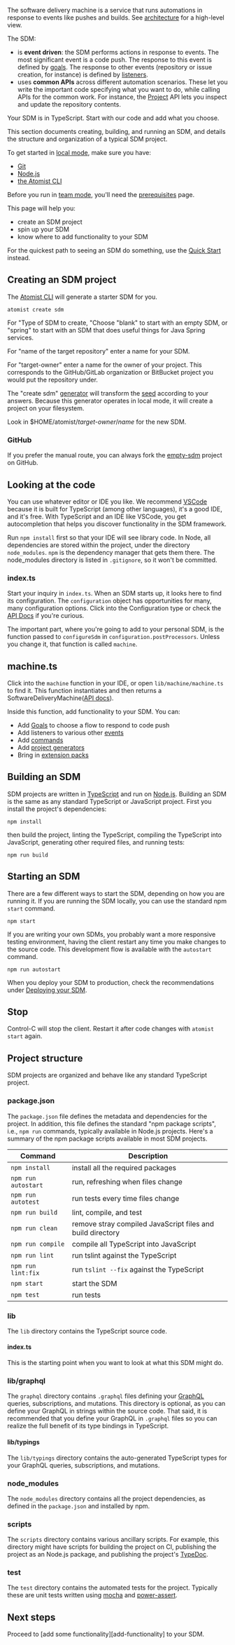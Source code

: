The software delivery machine is a service that runs automations in response to events
like pushes and builds. See [architecture][] for a high-level view. 

The SDM:

* is **event driven**: the SDM performs actions in response to events. The most significant event
is a code push. The response to this event is defined by [goals](goal.md). The response to
other events (repository or issue creation, for instance) is defined by [listeners](event.md).
* uses **common APIs** across different automation scenarios. These let you write the important code
specifying what you want to do, while calling APIs for the common work. For instance, the [Project](project.md) API lets
you inspect and update the repository contents.

Your SDM is in TypeScript.
Start with our code and add what you choose.

[architecture]: architecture.md (Atomist SDM Architecture)
[local]: local.md (Atomist SDM Local Mode)
[team]: team.md (Atomist SDM Team Mode)

This section documents creating, building, and running an SDM,
and details the
structure and organization of a typical SDM project.

To get started in [local mode][local], make sure you have:

-   [Git][]
-   [Node.js][prereq-install-node]
-   [the Atomist CLI][prereq-install-cli]

Before you run in [team mode][team], you'll need the [prerequisites][prereq-prereq] page.

This page will help you:

*  create an SDM project
*  spin up your SDM
*  know where to add functionality to your SDM

[git]: https://git-scm.com/downloads  (Install Git)
[prereq-prereq]: ../developer/prerequisites.md (Atomist Automation Prerequisites)
[prereq-install-node]: ../developer/prerequisites.md#nodejs (Install Node.js)
[prereq-install-cli]: ../developer/prerequisites.md#atomist-cli (Install the Atomist CLI)
[quick-start]: quick-start.md (Developer Quick Start)

For the quickest path to seeing an SDM do something, use the [Quick Start][quick-start] instead.

## Creating an SDM project

The [Atomist CLI][cli] will generate a starter SDM for you.

```
atomist create sdm
```

For "Type of SDM to create, "Choose "blank" to start with an empty SDM, or "spring" to start with
an SDM that does useful things for Java Spring services.

For "name of the target repository" enter a name for your SDM.

For "target-owner" enter a name for the owner of your project. This corresponds to the 
GitHub/GitLab organization or BitBucket project you would put the repository under.

The "create sdm" [generator](create.md#generator) will transform the [seed][] according
to your answers. Because this generator operates in local mode, it will create a project on your
filesystem.

Look in $HOME/atomist/_target-owner_/_name_ for the new SDM.

[sdm-core]: https://github.com/atomist/sdm-core (Atomist SDM - TypeScript)
[ts]: https://www.typescriptlang.org/ (TypeScript)
[gql]: http://graphql.org/ (GraphQL)
[seed]: https://github.com/atomist-seeds/empty-sdm (Blank SDM Seed Project)

### GitHub

If you prefer the manual route, you can always fork the [empty-sdm][seed]
project on GitHub.

## Looking at the code

You can use whatever editor or IDE you like. We recommend [VSCode][] because
it is built for TypeScript (among other languages), it's a good IDE, and it's free.
With TypeScript and an IDE like VSCode, you get autocompletion that helps you discover
functionality in the SDM framework.

Run `npm install` first so that your IDE will see library code. In Node, all dependencies
are stored within the project, under the directory `node_modules`. `npm` is the dependency manager 
that gets them there. The node_modules directory is listed in `.gitignore`, so it won't be committed.

### index.ts

Start your inquiry in `index.ts`.  When an SDM starts up, it looks here to find its configuration.
The `configuration` object has opportunities for many, many configuration options. Click into the Configuration type
or check the [API Docs][configuration-api-doc] if you're curious.

The important part, where you're going to add to your personal SDM, is the function passed to `configureSdm` in `configuration.postProcessors`. 
Unless you change it, that function is called `machine`.

## machine.ts

Click into the `machine` function in your IDE, or open `lib/machine/machine.ts` to find it. 
This function instantiates
and then returns a SoftwareDeliveryMachine([API docs][sdm-api-doc]).

Inside this function, add functionality to your SDM. You can:

*  Add [Goals](goal.md) to choose a flow to respond to code push
*  Add listeners to various other [events](event.md)
*  Add [commands](commands.md)
*  Add [project generators](create.md)
*  Bring in [extension packs](../pack/index.md)

[sdm-api-doc]: https://atomist.github.io/sdm/interfaces/_lib_api_machine_softwaredeliverymachine_.softwaredeliverymachine.html (API Docs for SoftwareDeliveryMachine)
[configuration-api-doc]: https://atomist.github.io/automation-client/interfaces/_lib_configuration_.configuration.html (API Docs for Configuration type)
[vscode]: https://code.visualstudio.com/ (VS Code IDE)

## Building an SDM

SDM projects are written in [TypeScript][ts] and
run on [Node.js][node].  Building an SDM is the same as
any standard TypeScript or JavaScript project.  First you install the
project's dependencies:

```
npm install
```

then build the project, linting the TypeScript, compiling the
TypeScript into JavaScript, generating other required files, and
running tests:

```
npm run build
```

[node]: https://nodejs.org/en/ (Node.js)

## Starting an SDM

There are a few different ways to start the SDM,
depending on how you are running it.  If you are running the
SDM locally, you can use the standard npm `start`
command.

```
npm start
```

If you are writing your own SDMs, you probably want a more
responsive testing environment, having the client restart any time you
make changes to the source code.  This development
flow is available with the `autostart` command.

```
npm run autostart
```

When you deploy your SDM to production, check the recommendations under [Deploying your SDM][prod].

[prod]: sdm-deploy.md#production (SDM Production Deployment Considerations)

## Stop

Control-C will stop the client.  Restart it after code changes with
`atomist start` again.

## Project structure

SDM projects are organized and behave like any standard
TypeScript project.

### package.json

The `package.json` file defines the metadata and dependencies for the
project.  In addition, this file defines the standard "npm package
scripts", i.e., `npm run` commands, typically available in Node.js
projects.  Here's a summary of the npm package scripts available in
most SDM projects.

Command | Description
------- | ------
`npm install` | install all the required packages
`npm run autostart` | run, refreshing when files change
`npm run autotest` | run tests every time files change
`npm run build` | lint, compile, and test
`npm run clean` | remove stray compiled JavaScript files and build directory
`npm run compile` | compile all TypeScript into JavaScript
`npm run lint` | run tslint against the TypeScript
`npm run lint:fix` | run `tslint --fix` against the TypeScript
`npm start` | start the SDM
`npm test` | run tests

### lib

The `lib` directory contains the TypeScript source code.

#### index.ts

This is the starting point when you want to look at
what this SDM might do. 

### lib/graphql

The `graphql` directory contains `.graphql` files defining
your [GraphQL][gql] queries, subscriptions, and mutations.  This
directory is optional, as you can define your GraphQL in strings
within the source code.  That said, it is recommended that you define
your GraphQL in `.graphql` files so you can realize the full benefit
of its type bindings in TypeScript.

#### lib/typings

The `lib/typings` directory contains the auto-generated TypeScript
types for your GraphQL queries, subscriptions, and mutations.

### node_modules

The `node_modules` directory contains all the project dependencies, as
defined in the `package.json` and installed by npm.

### scripts

The `scripts` directory contains various ancillary scripts.  For
example, this directory might have scripts for building the project on
CI, publishing the project as an Node.js package, and publishing the
project's [TypeDoc][typedoc].

[typedoc]: http://typedoc.org/ (TypeDoc)

### test

The `test` directory contains the automated tests for the project.
Typically these are unit tests written using [mocha][]
and [power-assert][].

## Next steps

Proceed to [add some functionality][add-functionality] to your SDM.

[mocha]: https://mochajs.org/ (Mocha)
[power-assert]: https://github.com/power-assert-js/power-assert#readme (power-assert)
[cli]: cli.md (Atomist command-line utility)